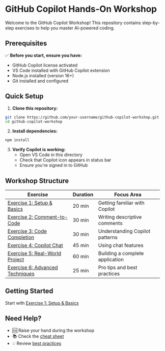 # GitHub Copilot Hands-On Workshop

Welcome to the GitHub Copilot Workshop! This repository contains step-by-step exercises to help you master AI-powered coding.

## Prerequisites

✅ **Before you start, ensure you have:**
- GitHub Copilot license activated
- VS Code installed with GitHub Copilot extension
- Node.js installed (version 16+)
- Git installed and configured

## Quick Setup

1. **Clone this repository:**
```bash
git clone https://github.com/your-username/github-copilot-workshop.git
cd github-copilot-workshop
```

2. **Install dependencies:**
```bash
npm install
```

3. **Verify Copilot is working:**
   - Open VS Code in this directory
   - Check that Copilot icon appears in status bar
   - Ensure you're signed in to GitHub

## Workshop Structure

| Exercise | Duration | Focus Area |
|----------|----------|------------|
| [Exercise 1: Setup & Basics](#exercise-1) | 20 min | Getting familiar with Copilot |
| [Exercise 2: Comment-to-Code](#exercise-2) | 30 min | Writing descriptive comments |
| [Exercise 3: Code Completion](#exercise-3) | 30 min | Understanding Copilot patterns |
| [Exercise 4: Copilot Chat](#exercise-4) | 45 min | Using chat features |
| [Exercise 5: Real-World Project](#exercise-5) | 60 min | Building a complete application |
| [Exercise 6: Advanced Techniques](#exercise-6) | 25 min | Pro tips and best practices |

## Getting Started

Start with [Exercise 1: Setup & Basics](./exercises/01-setup-and-basics/README.md)

## Need Help?

- 🆘 Raise your hand during the workshop
- 📚 Check the [cheat sheet](./resources/cheat-sheet.md)
- 💡 Review [best practices](./resources/best-practices.md)
